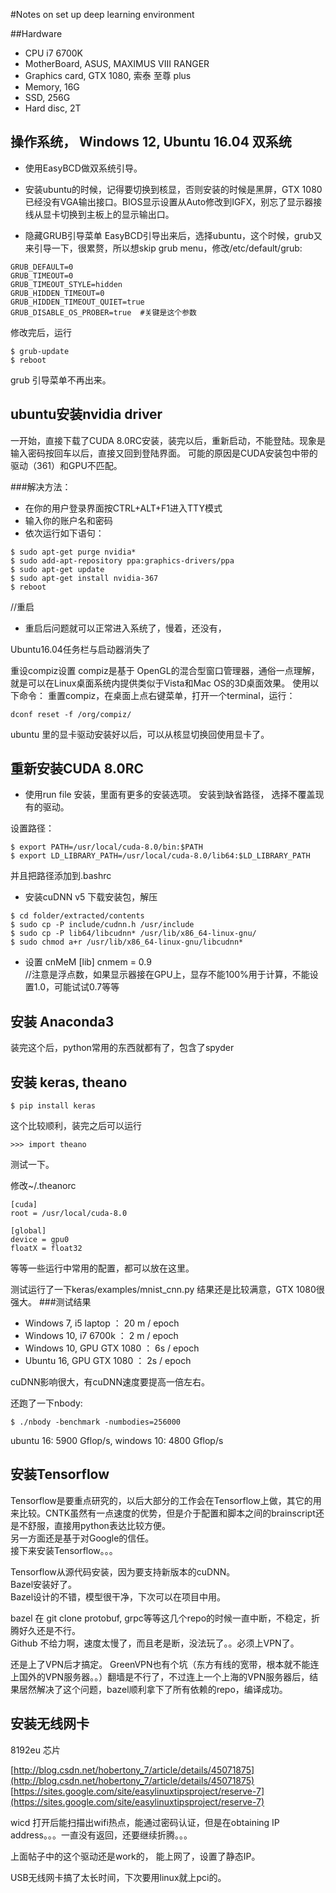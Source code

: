 #Notes on set up deep learning environment


##Hardware 
- CPU i7 6700K
- MotherBoard, ASUS, MAXIMUS VIII RANGER
- Graphics card, GTX 1080, 索泰 至尊 plus
- Memory, 16G
- SSD, 256G
- Hard disc, 2T


## 操作系统， Windows 12, Ubuntu 16.04 双系统
- 使用EasyBCD做双系统引导。

- 安装ubuntu的时候，记得要切换到核显，否则安装的时候是黑屏，GTX 1080已经没有VGA输出接口。BIOS显示设置从Auto修改到IGFX，别忘了显示器接线从显卡切换到主板上的显示输出口。

- 隐藏GRUB引导菜单
EasyBCD引导出来后，选择ubuntu，这个时候，grub又来引导一下，很累赘，所以想skip grub menu，修改/etc/default/grub:
```
GRUB_DEFAULT=0
GRUB_TIMEOUT=0
GRUB_TIMEOUT_STYLE=hidden
GRUB_HIDDEN_TIMEOUT=0
GRUB_HIDDEN_TIMEOUT_QUIET=true
GRUB_DISABLE_OS_PROBER=true  #关键是这个参数
```
修改完后，运行
```
$ grub-update
$ reboot
```
grub 引导菜单不再出来。

## ubuntu安装nvidia driver
一开始，直接下载了CUDA 8.0RC安装，装完以后，重新启动，不能登陆。现象是输入密码按回车以后，直接又回到登陆界面。
可能的原因是CUDA安装包中带的驱动（361）和GPU不匹配。

###解决方法：
- 在你的用户登录界面按CTRL+ALT+F1进入TTY模式
- 输入你的账户名和密码
- 依次运行如下语句：

```
$ sudo apt-get purge nvidia*
$ sudo add-apt-repository ppa:graphics-drivers/ppa
$ sudo apt-get update
$ sudo apt-get install nvidia-367
$ reboot
```
//重启

- 重启后问题就可以正常进入系统了，慢着，还没有，

Ubuntu16.04任务栏与启动器消失了

重设compiz设置
compiz是基于 OpenGL的混合型窗口管理器，通俗一点理解，就是可以在Linux桌面系统内提供类似于Vista和Mac OS的3D桌面效果。
使用以下命令：
重置compiz，在桌面上点右键菜单，打开一个terminal，运行：
```
dconf reset -f /org/compiz/
```

ubuntu 里的显卡驱动安装好以后，可以从核显切换回使用显卡了。

## 重新安装CUDA 8.0RC

- 使用run file 安装，里面有更多的安装选项。
安装到缺省路径，
选择不覆盖现有的驱动。

设置路径：
```
$ export PATH=/usr/local/cuda-8.0/bin:$PATH
$ export LD_LIBRARY_PATH=/usr/local/cuda-8.0/lib64:$LD_LIBRARY_PATH
```

并且把路径添加到.bashrc

- 安装cuDNN v5
下载安装包，解压
```
$ cd folder/extracted/contents
$ sudo cp -P include/cudnn.h /usr/include
$ sudo cp -P lib64/libcudnn* /usr/lib/x86_64-linux-gnu/
$ sudo chmod a+r /usr/lib/x86_64-linux-gnu/libcudnn*
```

- 设置 cnMeM
[lib]
cnmem = 0.9    
//注意是浮点数，如果显示器接在GPU上，显存不能100%用于计算，不能设置1.0，可能试试0.7等等

## 安装 Anaconda3
装完这个后，python常用的东西就都有了，包含了spyder


## 安装 keras, theano
```
$ pip install keras
```
这个比较顺利，装完之后可以运行 
```
>>> import theano
```
测试一下。

修改~/.theanorc
```
[cuda]
root = /usr/local/cuda-8.0

[global]
device = gpu0
floatX = float32
```
等等一些运行中常用的配置，都可以放在这里。

测试运行了一下keras/examples/mnist_cnn.py
结果还是比较满意，GTX 1080很强大。
###测试结果
- Windows 7, i5 laptop                      ：           20 m / epoch
- Windows 10,  i7 6700k                    ：           2 m / epoch
- Windows 10, GPU GTX 1080            ：           6s / epoch
- Ubuntu 16, GPU GTX 1080                 ：      2s / epoch

cuDNN影响很大，有cuDNN速度要提高一倍左右。

还跑了一下nbody:
```
$ ./nbody -benchmark -numbodies=256000
```
ubuntu 16: 5900 Gflop/s, windows 10: 4800 Gflop/s

## 安装Tensorflow
Tensorflow是要重点研究的，以后大部分的工作会在Tensorflow上做，其它的用来比较。CNTK虽然有一点速度的优势，但是介于配置和脚本之间的brainscript还是不舒服，直接用python表达比较方便。  
另一方面还是基于对Google的信任。  
接下来安装Tensorflow。。。  

Tensorflow从源代码安装，因为要支持新版本的cuDNN。  
Bazel安装好了。  
Bazel设计的不错，模型很干净，下次可以在项目中用。  

bazel 在 git clone protobuf, grpc等等这几个repo的时候一直中断，不稳定，折腾好久还是不行。  
Github 不给力啊，速度太慢了，而且老是断，没法玩了。。必须上VPN了。  

还是上了VPN后才搞定。
GreenVPN也有个坑（东方有线的宽带，根本就不能连上国外的VPN服务器。。）翻墙是不行了，不过连上一个上海的VPN服务器后，结果居然解决了这个问题，bazel顺利拿下了所有依赖的repo，编译成功。  


## 安装无线网卡
8192eu 芯片

[http://blog.csdn.net/hobertony_7/article/details/45071875](http://blog.csdn.net/hobertony_7/article/details/45071875)  
[https://sites.google.com/site/easylinuxtipsproject/reserve-7](https://sites.google.com/site/easylinuxtipsproject/reserve-7)  

wicd 打开后能扫描出wifi热点，能通过密码认证，但是在obtaining IP address。。。一直没有返回，还要继续折腾。。。

上面帖子中的这个驱动还是work的， 能上网了，设置了静态IP。

USB无线网卡搞了太长时间，下次要用linux就上pci的。



